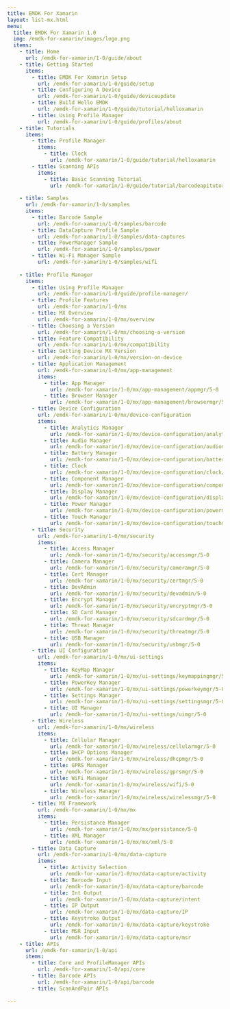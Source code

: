 ```yaml
---
title: EMDK For Xamarin
layout: list-mx.html
menu:
  title: EMDK For Xamarin 1.0
  img: /emdk-for-xamarin/images/logo.png
  items:
    - title: Home
      url: /emdk-for-xamarin/1-0/guide/about
    - title: Getting Started
      items:
        - title: EMDK For Xamarin Setup
          url: /emdk-for-xamarin/1-0/guide/setup
        - title: Configuring A Device
          url: /emdk-for-xamarin/1-0/guide/deviceupdate
        - title: Build Hello EMDK
          url: /emdk-for-xamarin/1-0/guide/tutorial/helloxamarin
        - title: Using Profile Manager
          url: /emdk-for-xamarin/1-0/guide/profiles/about
    - title: Tutorials
      items:
        - title: Profile Manager
          items:
            - title: Clock
              url: /emdk-for-xamarin/1-0/guide/tutorial/helloxamarin
        - title: Scanning APIs
          items:
            - title: Basic Scanning Tutorial
              url: /emdk-for-xamarin/1-0/guide/tutorial/barcodeapitutorial
              
    - title: Samples
      url: /emdk-for-xamarin/1-0/samples
      items:
        - title: Barcode Sample
          url: /emdk-for-xamarin/1-0/samples/barcode
        - title: DataCapture Profile Sample
          url: /emdk-for-xamarin/1-0/samples/data-captures
        - title: PowerManager Sample
          url: /emdk-for-xamarin/1-0/samples/power
        - title: Wi-Fi Manager Sample
          url: /emdk-for-xamarin/1-0/samples/wifi
           
    - title: Profile Manager
      items:
        - title: Using Profile Manager
          url: /emdk-for-xamarin/1-0/guide/profile-manager/
        - title: Profile Features
          url: /emdk-for-xamarin/1-0/mx
        - title: MX Overview
          url: /emdk-for-xamarin/1-0/mx/overview
        - title: Choosing a Version
          url: /emdk-for-xamarin/1-0/mx/choosing-a-version
        - title: Feature Compatibility
          url: /emdk-for-xamarin/1-0/mx/compatibility
        - title: Getting Device MX Version
          url: /emdk-for-xamarin/1-0/mx/version-on-device
        - title: Application Management
          url: /emdk-for-xamarin/1-0/mx/app-management
          items:
            - title: App Manager
              url: /emdk-for-xamarin/1-0/mx/app-management/appmgr/5-0
            - title: Browser Manager
              url: /emdk-for-xamarin/1-0/mx/app-management/browsermgr/5-0
        - title: Device Configuration
          url: /emdk-for-xamarin/1-0/mx/device-configuration
          items:
            - title: Analytics Manager
              url: /emdk-for-xamarin/1-0/mx/device-configuration/analytics/5-0
            - title: Audio Manager
              url: /emdk-for-xamarin/1-0/mx/device-configuration/audiomgr/5-0
            - title: Battery Manager
              url: /emdk-for-xamarin/1-0/mx/device-configuration/batterymgr/5-0
            - title: Clock
              url: /emdk-for-xamarin/1-0/mx/device-configuration/clock/5-0
            - title: Component Manager
              url: /emdk-for-xamarin/1-0/mx/device-configuration/componentmgr/5-0
            - title: Display Manager
              url: /emdk-for-xamarin/1-0/mx/device-configuration/displaymgr/5-0
            - title: Power Manager
              url: /emdk-for-xamarin/1-0/mx/device-configuration/powermgr/5-0
            - title: Touch Manager
              url: /emdk-for-xamarin/1-0/mx/device-configuration/touchmgr/5-0
        - title: Security
          url: /emdk-for-xamarin/1-0/mx/security
          items:
            - title: Access Manager
              url: /emdk-for-xamarin/1-0/mx/security/accessmgr/5-0
            - title: Camera Manager
              url: /emdk-for-xamarin/1-0/mx/security/cameramgr/5-0
            - title: Cert Manager
              url: /emdk-for-xamarin/1-0/mx/security/certmgr/5-0
            - title: DevAdmin 
              url: /emdk-for-xamarin/1-0/mx/security/devadmin/5-0
            - title: Encrypt Manager
              url: /emdk-for-xamarin/1-0/mx/security/encryptmgr/5-0
            - title: SD Card Manager
              url: /emdk-for-xamarin/1-0/mx/security/sdcardmgr/5-0
            - title: Threat Manager
              url: /emdk-for-xamarin/1-0/mx/security/threatmgr/5-0
            - title: USB Manager
              url: /emdk-for-xamarin/1-0/mx/security/usbmgr/5-0
        - title: UI Configuration
          url: /emdk-for-xamarin/1-0/mx/ui-settings
          items:
            - title: KeyMap Manager
              url: /emdk-for-xamarin/1-0/mx/ui-settings/keymappingmgr/5-0   
            - title: PowerKey Manager
              url: /emdk-for-xamarin/1-0/mx/ui-settings/powerkeymgr/5-0   
            - title: Settings Manager
              url: /emdk-for-xamarin/1-0/mx/ui-settings/settingsmgr/5-0   
            - title: UI Manager
              url: /emdk-for-xamarin/1-0/mx/ui-settings/uimgr/5-0   
        - title: Wireless
          url: /emdk-for-xamarin/1-0/mx/wireless
          items:
            - title: Cellular Manager
              url: /emdk-for-xamarin/1-0/mx/wireless/cellularmgr/5-0   
            - title: DHCP Options Manager
              url: /emdk-for-xamarin/1-0/mx/wireless/dhcpmgr/5-0   
            - title: GPRS Manager
              url: /emdk-for-xamarin/1-0/mx/wireless/gprsmgr/5-0   
            - title: WiFi Manager
              url: /emdk-for-xamarin/1-0/mx/wireless/wifi/5-0   
            - title: Wireless Manager
              url: /emdk-for-xamarin/1-0/mx/wireless/wirelessmgr/5-0   
        - title: MX Framework
          url: /emdk-for-xamarin/1-0/mx/mx
          items:
            - title: Persistance Manager
              url: /emdk-for-xamarin/1-0/mx/mx/persistance/5-0   
            - title: XML Manager
              url: /emdk-for-xamarin/1-0/mx/mx/xml/5-0   
        - title: Data Capture
          url: /emdk-for-xamarin/1-0/mx/data-capture
          items:
            - title: Activity Selection
              url: /emdk-for-xamarin/1-0/mx/data-capture/activity   
            - title: Barcode Input
              url: /emdk-for-xamarin/1-0/mx/data-capture/barcode   
            - title: Int Output
              url: /emdk-for-xamarin/1-0/mx/data-capture/intent   
            - title: IP Output
              url: /emdk-for-xamarin/1-0/mx/data-capture/IP
            - title: Keystroke Output
              url: /emdk-for-xamarin/1-0/mx/data-capture/keystroke
            - title: MSR Input
              url: /emdk-for-xamarin/1-0/mx/data-capture/msr   
    - title: APIs
      url: /emdk-for-xamarin/1-0/api
      items:
        - title: Core and ProfileManager APIs
          url: /emdk-for-xamarin/1-0/api/core
        - title: Barcode APIs
          url: /emdk-for-xamarin/1-0/api/barcode
        - title: ScanAndPair APIs 
        
---
```


